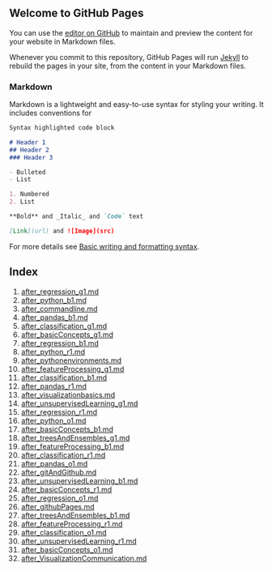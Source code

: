 ## Welcome to GitHub Pages

You can use the [editor on GitHub](https://github.com/univai-courses-ghf/Templates/edit/main/docs/index.md) to maintain and preview the content for your website in Markdown files.

Whenever you commit to this repository, GitHub Pages will run [Jekyll](https://jekyllrb.com/) to rebuild the pages in your site, from the content in your Markdown files.

### Markdown

Markdown is a lightweight and easy-to-use syntax for styling your writing. It includes conventions for

```markdown
Syntax highlighted code block

# Header 1
## Header 2
### Header 3

- Bulleted
- List

1. Numbered
2. List

**Bold** and _Italic_ and `Code` text

[Link](url) and ![Image](src)
```

For more details see [Basic writing and formatting syntax](https://docs.github.com/en/github/writing-on-github/getting-started-with-writing-and-formatting-on-github/basic-writing-and-formatting-syntax).

## Index

1. [after_regression_g1.md](after_regression_g1.md)
2. [after_python_b1.md](after_python_b1.md)
3. [after_commandline.md](after_commandline.md)
4. [after_pandas_b1.md](after_pandas_b1.md)
5. [after_classification_g1.md](after_classification_g1.md)
6. [after_basicConcepts_g1.md](after_basicConcepts_g1.md)
7. [after_regression_b1.md](after_regression_b1.md)
8. [after_python_r1.md](after_python_r1.md)
9. [after_pythonenvironments.md](after_pythonenvironments.md)
10. [after_featureProcessing_g1.md](after_featureProcessing_g1.md)
11. [after_classification_b1.md](after_classification_b1.md)
12. [after_pandas_r1.md](after_pandas_r1.md)
13. [after_visualizationbasics.md](after_visualizationbasics.md)
14. [after_unsupervisedLearning_g1.md](after_unsupervisedLearning_g1.md)
15. [after_regression_r1.md](after_regression_r1.md)
16. [after_python_o1.md](after_python_o1.md)
17. [after_basicConcepts_b1.md](after_basicConcepts_b1.md)
18. [after_treesAndEnsembles_g1.md](after_treesAndEnsembles_g1.md)
19. [after_featureProcessing_b1.md](after_featureProcessing_b1.md)
20. [after_classification_r1.md](after_classification_r1.md)
21. [after_pandas_o1.md](after_pandas_o1.md)
22. [after_gitAndGithub.md](after_gitAndGithub.md)
23. [after_unsupervisedLearning_b1.md](after_unsupervisedLearning_b1.md)
24. [after_basicConcepts_r1.md](after_basicConcepts_r1.md)
25. [after_regression_o1.md](after_regression_o1.md)
26. [after_githubPages.md](after_githubPages.md)
27. [after_treesAndEnsembles_b1.md](after_treesAndEnsembles_b1.md)
28. [after_featureProcessing_r1.md](after_featureProcessing_r1.md)
29. [after_classification_o1.md](after_classification_o1.md)
30. [after_unsupervisedLearning_r1.md](after_unsupervisedLearning_r1.md)
31. [after_basicConcepts_o1.md](after_basicConcepts_o1.md)
32. [after_VisualizationCommunication.md](after_VisualizationCommunication.md)
